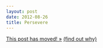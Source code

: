 ```yaml
---
layout: post
date: 2012-08-26
title: Persevere
---
```

<a href="http://blog.josh-bob.com/persevere/" class="svbtle-link">This post has moved! &raquo;</a>
<a href="/2013/09/23/hello-svbtle/">(find out why)</a>

<!--
It’s not a matter of *if*, but rather *when* your life will meet with adversity. Laid off at work. Family drama. A passing relative. Financial strains. Lack of direction. The list goes on and on, and no one is safe from the experience. It’s not a bad thing, it’s life.

If there is no avoiding the pitfall themselves, it follows that your focus should remain on your response when the pitfalls do indeed come. Your reaction can mean the difference between a good day or a bad one.

As I examine my life, I realize that the success I seek has far less to do with the heights that I achieve. Rather, it has everything to do with my ability to handle what comes at me in the low moments. How do I deal with the things money can’t fix?

I want to live a life of perseverance; a life that isn’t landmarked by ups and downs, but by consistency and resolve. Do I lose motivation after failure? Is my vision clouded after success? Unfortunately, the answer is yes. I’d like to change that.

[Lance Armstrong](http://www.lancearmstrong.com/) may be one of the quintessential images of perseverance. Regardless of your take on his career, doping accusations, or his foundation, it will never be said that Lance quit. He faced cancer, competition, and criticism, and he kept going.

It seems to me that excellence isn’t in the cards you’re dealt, or the hands that you win, but instead the manner in which you play each and every round. Are you unwavering in adversity? I’d like to be.
-->
